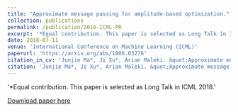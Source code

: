 ```yaml
---
title: "Approximate message passing for amplitude-based optimization."
collection: publications
permalink: /publication/2018-ICML-PR
excerpt: '*Equal contribution. This paper is selected as Long Talk in ICML 2018.'
date: 2018-07-11
venue: 'International Conference on Machine Learning (ICML)'
paperurl: 'https://arxiv.org/abs/1806.03276'
citation_in_cv: 'Junjie Ma*, Ji Xu*, Arian Maleki. &quot;Approximate message passing for amplitude-based optimization.&quot; <i>International Conference on Machine Learning (ICML)</i>, 2018 (Long Talk + Travel Award).'
citation: 'Junjie Ma*, Ji Xu*, Arian Maleki. &quot;Approximate message passing for amplitude-based optimization.&quot; <i>International Conference on Machine Learning (ICML)</i>, 2018.'
---
```

'*Equal contribution. This paper is selected as Long Talk in ICML 2018.'

[Download paper here](https://arxiv.org/abs/1806.03276)
